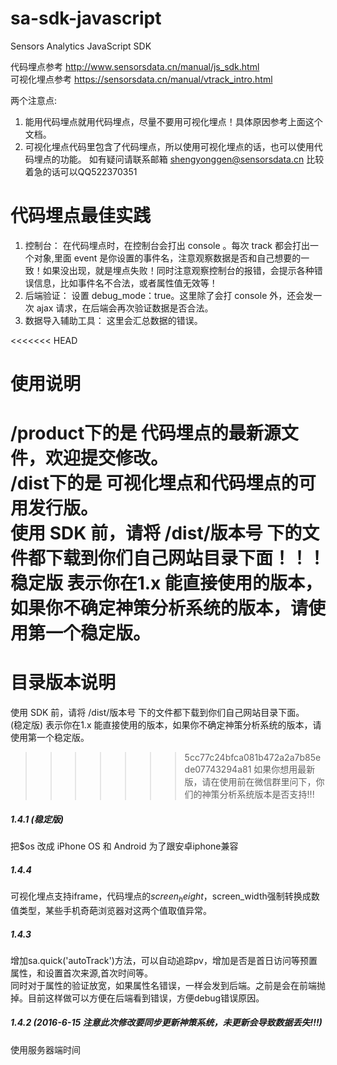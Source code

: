 # sa-sdk-javascript

Sensors Analytics JavaScript SDK  

代码埋点参考 http://www.sensorsdata.cn/manual/js_sdk.html  
可视化埋点参考 https://sensorsdata.cn/manual/vtrack_intro.html  

两个注意点:  
1. 能用代码埋点就用代码埋点，尽量不要用可视化埋点！具体原因参考上面这个文档。  
2. 可视化埋点代码里包含了代码埋点，所以使用可视化埋点的话，也可以使用代码埋点的功能。
如有疑问请联系邮箱 shengyonggen@sensorsdata.cn 比较着急的话可以QQ522370351

# 代码埋点最佳实践
1. 控制台： 在代码埋点时，在控制台会打出 console 。每次 track 都会打出一个对象,里面 event 是你设置的事件名，注意观察数据是否和自己想要的一致！如果没出现，就是埋点失败！同时注意观察控制台的报错，会提示各种错误信息，比如事件名不合法，或者属性值无效等！   
2. 后端验证： 设置 debug_mode：true。这里除了会打 console 外，还会发一次 ajax 请求，在后端会再次验证数据是否合法。  
3. 数据导入辅助工具： 这里会汇总数据的错误。  

<<<<<<< HEAD
# 使用说明
/product下的是 代码埋点的最新源文件，欢迎提交修改。  
/dist下的是 可视化埋点和代码埋点的可用发行版。  
使用 SDK 前，请将 /dist/版本号 下的文件都下载到你们自己网站目录下面！！！  
稳定版 表示你在1.x 能直接使用的版本，如果你不确定神策分析系统的版本，请使用第一个稳定版。  
=======
# 目录版本说明
使用 SDK 前，请将 /dist/版本号 下的文件都下载到你们自己网站目录下面。  
(稳定版) 表示你在1.x 能直接使用的版本，如果你不确定神策分析系统的版本，请使用第一个稳定版。  
>>>>>>> 5cc77c24bfca081b472a2a7b85ede07743294a81
如果你想用最新版，请在使用前在微信群里问下，你们的神策分析系统版本是否支持!!!

##### 1.4.1  (稳定版)
把$os 改成 iPhone OS 和 Android 为了跟安卓iphone兼容
##### 1.4.4  
可视化埋点支持iframe，代码埋点的$screen_height，$screen_width强制转换成数值类型，某些手机奇葩浏览器对这两个值取值异常。  
##### 1.4.3  
增加sa.quick('autoTrack')方法，可以自动追踪pv，增加是否是首日访问等预置属性，和设置首次来源,首次时间等。  
同时对于属性的验证放宽，如果属性名错误，一样会发到后端。之前是会在前端抛掉。目前这样做可以方便在后端看到错误，方便debug错误原因。
##### 1.4.2  (2016-6-15 注意此次修改要同步更新神策系统，未更新会导致数据丢失!!!)
使用服务器端时间




